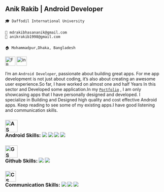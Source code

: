 ## Anik Rakib | Android Developer

`🎓 Daffodil International University `<br/>
####
`📧 mdrakibhasananik@gmail.com`<br/> `📧 anikrakib1998@gmail.com`<br/>
####
`🏠 Mohammadpur,Dhaka, Bangladesh`<br/><br/>
<a href="https://www.facebook.com/anik.rakib.hasan" target="_blank"><img src="https://img.icons8.com/fluent/48/000000/facebook-new.png" width="33" height="30" alt="FB"/></a> <a href="https://www.linkedin.com/in/an-ik-7867a8138/" target="_blank"><img src="https://img.icons8.com/fluent/48/000000/linkedin.png" width="33" height="30" alt="in"/></a>



I’m an `Android Developer`, passionate about building great apps. For me app development is not just about coding, it’s also about creating an awesome user experience.So far, I have worked on almost one and half Years In this sector and Developed some application.In my <a href="https://anikrakib.me/"> `Portfolio`</a> , I am only showcasing apps that I have personally designed and developed. I specialize in Building and Designed high quality and cost effective Android apps. Keep reading to see some of my existing apps.I have good listening and communication skills.

###  <a href="#" target="_blank"><img src="https://img.icons8.com/color/48/000000/android-os.png" width="40" height="40" alt="AS"/></a><br/> Android Skills:   <img src="https://img.shields.io/badge/JAVA-%E2%98%85%E2%98%85%E2%98%85%E2%98%85%E2%98%86-1587ff" />  <img src="https://img.shields.io/badge/UI Design-%E2%98%85%E2%98%85%E2%98%85%E2%98%85%E2%98%85-94542f" /> <img src="https://img.shields.io/badge/Kotlin-%E2%98%85%E2%98%85%E2%98%85%E2%98%86%E2%98%86-4248i7" /> <img src="https://img.shields.io/badge/Flutter-%E2%98%85%E2%98%85%E2%98%85%E2%98%86%E2%98%86-472274" /> 

<!-- ###  <a href="#" target="_blank"><img src="https://img.icons8.com/clouds/100/000000/web-imac.png" width="40" height="40" alt="WS"/></a><br/> Web Skills:  <img src="https://img.shields.io/badge/HTML5-%E2%98%85%E2%98%85%E2%98%85%E2%98%85%E2%98%86-ff7851" />  <img src="https://img.shields.io/badge/CSS3-%E2%98%85%E2%98%85%E2%98%85%E2%98%86%E2%98%86-44b2fb" /> <img src="https://img.shields.io/badge/JavaScript-%E2%98%85%E2%98%85%E2%98%86%E2%98%86%E2%98%86-4582t5" /> <img src="https://img.shields.io/badge/MSQL-%E2%98%85%E2%98%85%E2%98%85%E2%98%85%E2%98%86-F85472" /> <img src="https://img.shields.io/badge/BootStrap4-%E2%98%85%E2%98%85%E2%98%86%E2%98%86%E2%98%86-c7d365" />   -->

###  <a href="#" target="_blank"><img src="https://img.icons8.com/fluent/48/000000/github.png" width="40" height="40" alt="GS"/></a><br/> Github Skills:  <img src="https://img.shields.io/badge/Git-%E2%98%85%E2%98%85%E2%98%85%E2%98%86%E2%98%86-F2051F" /> <img src="https://img.shields.io/badge/Github-%E2%98%85%E2%98%85%E2%98%85%E2%98%85%E2%98%86-4945e6" />

###  <a href="#" target="_blank"><img src="https://img.icons8.com/flat_round/64/000000/communication-skill.png" width="35" height="35" alt="CS"/></a><br/> Communication Skills:  <img src="https://img.shields.io/badge/Bengali-%E2%98%85%E2%98%85%E2%98%85%E2%98%85%E2%98%85-21GF51" /> <img src="https://img.shields.io/badge/English-%E2%98%85%E2%98%85%E2%98%85%E2%98%86%E2%98%86-494520" /> <img src="https://img.shields.io/badge/Hindi-%E2%98%85%E2%98%85%E2%98%86%E2%98%86%E2%98%86-420420" />

